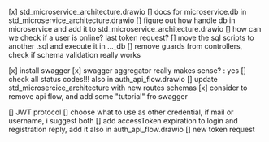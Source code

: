 [x] std_microservice_architecture.drawio
[] docs for microservice.db in std_microservice_architecture.drawio
[] figure out how handle db in microservice and add it to std_microservice_architecture.drawio
[] how can we check if a user is online? last token request?
[] move the sql scripts to another .sql and execute it in ..._db 
[] remove guards from controllers, check if schema validation really works

[x] install swagger
[x] swagger aggregator really makes sense? : yes
[] check all status codes!!! also in auth_api_flow.drawio
[] update std_microsercice_architecture with new routes schemas
[x] consider to remove api flow, and add some "tutorial" fro swagger

[] JWT protocol
	[] choose what to use as other credential, if mail or username, i suggest both
	[] add accessToken expiration to login and registration reply, add it also in auth_api_flow.drawio
	[] new token request